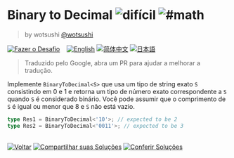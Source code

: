 <!--info-header-start--><h1>Binary to Decimal <img src="https://img.shields.io/badge/-dif%C3%ADcil-de3d37" alt="difícil"/> <img src="https://img.shields.io/badge/-%23math-999" alt="#math"/></h1><blockquote><p>by wotsushi <a href="https://github.com/wotsushi" target="_blank">@wotsushi</a></p></blockquote><p><a href="https://tsch.js.org/6141/play/pt-BR" target="_blank"><img src="https://img.shields.io/badge/-Fazer%20o%20Desafio-3178c6?logo=typescript&logoColor=white" alt="Fazer o Desafio"/></a> &nbsp;&nbsp;&nbsp;<a href="./README.md" target="_blank"><img src="https://img.shields.io/badge/-English-gray" alt="English"/></a>  <a href="./README.zh-CN.md" target="_blank"><img src="https://img.shields.io/badge/-%E7%AE%80%E4%BD%93%E4%B8%AD%E6%96%87-gray" alt="简体中文"/></a>  <a href="./README.ja.md" target="_blank"><img src="https://img.shields.io/badge/-%E6%97%A5%E6%9C%AC%E8%AA%9E-gray" alt="日本語"/></a> </p><!--info-header-end-->

> Traduzido pelo Google, abra um PR para ajudar a melhorar a tradução.

Implemente `BinaryToDecimal<S>` que usa um tipo de string exato `S` consistindo em 0 e 1 e retorna um tipo de número exato correspondente a `S` quando `S` é considerado binário.
Você pode assumir que o comprimento de `S` é igual ou menor que 8 e `S` não está vazio.

```ts
type Res1 = BinaryToDecimal<'10'>; // expected to be 2
type Res2 = BinaryToDecimal<'0011'>; // expected to be 3
```

<!--info-footer-start--><br><a href="../../README.pt-BR.md" target="_blank"><img src="https://img.shields.io/badge/-Voltar-grey" alt="Voltar"/></a> <a href="https://tsch.js.org/6141/answer/pt-BR" target="_blank"><img src="https://img.shields.io/badge/-Compartilhar%20suas%20Solu%C3%A7%C3%B5es-teal" alt="Compartilhar suas Soluções"/></a> <a href="https://tsch.js.org/6141/solutions" target="_blank"><img src="https://img.shields.io/badge/-Conferir%20Solu%C3%A7%C3%B5es-de5a77?logo=awesome-lists&logoColor=white" alt="Conferir Soluções"/></a> <!--info-footer-end-->